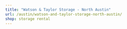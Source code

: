 ```yaml
---
title: "Watson & Taylor Storage - North Austin"
url: /austin/watson-and-taylor-storage-north-austin/
shop: storage rental
---
```

